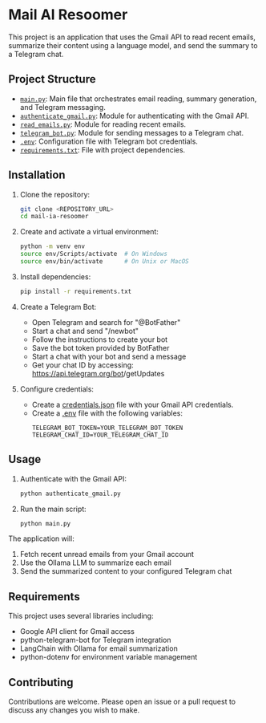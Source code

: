 # Mail AI Resoomer

This project is an application that uses the Gmail API to read recent emails, summarize their content using a language model, and send the summary to a Telegram chat.

## Project Structure

- [`main.py`](main.py): Main file that orchestrates email reading, summary generation, and Telegram messaging.
- [`authenticate_gmail.py`](authenticate_gmail.py): Module for authenticating with the Gmail API.
- [`read_emails.py`](read_emails.py): Module for reading recent emails.
- [`telegram_bot.py`](telegram_bot.py): Module for sending messages to a Telegram chat.
- [`.env`](.env): Configuration file with Telegram bot credentials.
- [`requirements.txt`](requirements.txt): File with project dependencies.

## Installation

1. Clone the repository:

   ```sh
   git clone <REPOSITORY_URL>
   cd mail-ia-resoomer
   ```

2. Create and activate a virtual environment:

   ```sh
   python -m venv env
   source env/Scripts/activate  # On Windows
   source env/bin/activate      # On Unix or MacOS
   ```

3. Install dependencies:

   ```sh
   pip install -r requirements.txt
   ```

4. Create a Telegram Bot:

   - Open Telegram and search for "@BotFather"
   - Start a chat and send "/newbot"
   - Follow the instructions to create your bot
   - Save the bot token provided by BotFather
   - Start a chat with your bot and send a message
   - Get your chat ID by accessing: https://api.telegram.org/bot<YourBOTToken>/getUpdates

5. Configure credentials:
   - Create a [credentials.json](http://_vscodecontentref_/0) file with your Gmail API credentials.
   - Create a [.env](http://_vscodecontentref_/1) file with the following variables:
     ```
     TELEGRAM_BOT_TOKEN=YOUR_TELEGRAM_BOT_TOKEN
     TELEGRAM_CHAT_ID=YOUR_TELEGRAM_CHAT_ID
     ```

## Usage

1. Authenticate with the Gmail API:

   ```sh
   python authenticate_gmail.py
   ```

2. Run the main script:
   ```sh
   python main.py
   ```

The application will:

1. Fetch recent unread emails from your Gmail account
2. Use the Ollama LLM to summarize each email
3. Send the summarized content to your configured Telegram chat

## Requirements

This project uses several libraries including:

- Google API client for Gmail access
- python-telegram-bot for Telegram integration
- LangChain with Ollama for email summarization
- python-dotenv for environment variable management

## Contributing

Contributions are welcome. Please open an issue or a pull request to discuss any changes you wish to make.
